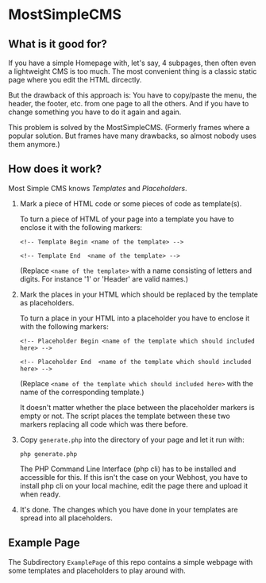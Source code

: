 # MostSimpleCMS
## What is it good for?
If you have a simple Homepage with, let's say, 4 subpages, then often even a lightweight CMS is too much.
The most convenient thing is a classic static page where you edit the HTML dircectly.

But the drawback of this approach is: You have to copy/paste the menu, the header, the footer, etc. from one page to
all the others. And if you have to change something you have to do it again and again.

This problem is solved by the MostSimpleCMS. (Formerly frames where a popular solution. But frames have many drawbacks,
so almost nobody uses them anymore.)

## How does it work?
Most Simple CMS knows *Templates* and *Placeholders*.

1. Mark a piece of HTML code or some pieces of code as template(s).

   To turn a piece of HTML of your page into a template you have to enclose it with the following markers:

   `<!-- Template Begin <name of the template> -->`

   `<!-- Template End  <name of the template> -->`

   (Replace `<name of the template>` with a name consisting of letters and digits. For instance '1' or 'Header' are valid
        names.)



2. Mark the places in your HTML which should be replaced by the template as placeholders.

   To turn a place in your HTML into a placeholder you have to enclose it with the following markers:

   `<!-- Placeholder Begin <name of the template which should included here> -->`

   `<!-- Placeholder End  <name of the template which should included here> -->`

   (Replace `<name of the template which should included here>` with the name of the corresponding template.)

   It doesn't matter
   whether the place between the placeholder markers is empty or not. The script places the template between these
   two markers
   replacing all code which was there before.



3. Copy `generate.php` into the directory of your page and let it run with:

   `php generate.php`

   The PHP Command Line Interface (php cli) has to be installed and accessible for this. If this isn't the case on your
   Webhost, you have to install php cli on your local machine, edit the page there and upload it when ready.


4. It's done. The changes which you have done in your templates are spread into all placeholders.

## Example Page
The Subdirectory `ExamplePage` of this repo contains a simple webpage with some templates and placeholders to play
around with.
